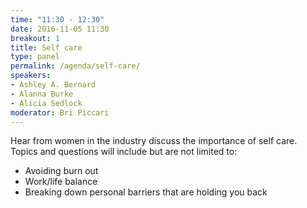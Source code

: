 ```yaml
---
time: "11:30 - 12:30"
date: 2016-11-05 11:30
breakout: 1
title: Self care
type: panel
permalink: /agenda/self-care/
speakers:
- Ashley A. Bernard
- Alanna Burke
- Alicia Sedlock
moderator: Bri Piccari
---
```


Hear from women in the industry discuss the importance of self care. Topics and questions will include but are not limited to:

* Avoiding burn out
* Work/life balance
* Breaking down personal barriers that are holding you back